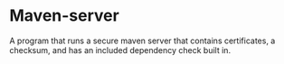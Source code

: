# Maven-server
A program that runs a secure maven server that contains certificates, a checksum, and has an included dependency check built in.
